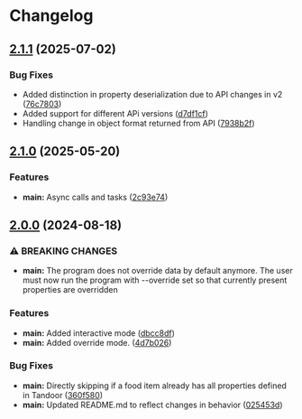 # Changelog

## [2.1.1](https://github.com/timkolloch/tandoor_importer/compare/v2.1.0...v2.1.1) (2025-07-02)


### Bug Fixes

* Added distinction in property deserialization due to API changes in v2 ([76c7803](https://github.com/timkolloch/tandoor_importer/commit/76c7803b185d86d5e580c8062d6db1e145a14b4c))
* Added support for different APi versions ([d7df1cf](https://github.com/timkolloch/tandoor_importer/commit/d7df1cf8f3821bd2d9b8505760e4873336d126df))
* Handling change in object format returned from API ([7938b2f](https://github.com/timkolloch/tandoor_importer/commit/7938b2fa2f67951d4bdc9b92298e99aa262267be))

## [2.1.0](https://github.com/timkolloch/tandoor_importer/compare/v2.0.0...v2.1.0) (2025-05-20)


### Features

* **main:** Async calls and tasks ([2c93e74](https://github.com/timkolloch/tandoor_importer/commit/2c93e74b86d40c8a4a3b409a35aaaedcf530af7b))

## [2.0.0](https://github.com/timkolloch/tandoor_importer/compare/v1.2.0...v2.0.0) (2024-08-18)


### ⚠ BREAKING CHANGES

* **main:** The program does not override data by default anymore. The user must now run the program with --override set so that currently present properties are overridden

### Features

* **main:** Added interactive mode ([dbcc8df](https://github.com/timkolloch/tandoor_importer/commit/dbcc8dfd475f5c188df61106228f60783939843e))
* **main:** Added override mode. ([4d7b026](https://github.com/timkolloch/tandoor_importer/commit/4d7b026d0f141feb72029680e662ccb0a4c642a3))


### Bug Fixes

* **main:** Directly skipping if a food item already has all properties defined in Tandoor ([360f580](https://github.com/timkolloch/tandoor_importer/commit/360f5806639a741b824263d58db054b539f80e19))
* **main:** Updated README.md to reflect changes in behavior ([025453d](https://github.com/timkolloch/tandoor_importer/commit/025453dbed06bb8009e9191e7238eff4d6f309cc))
